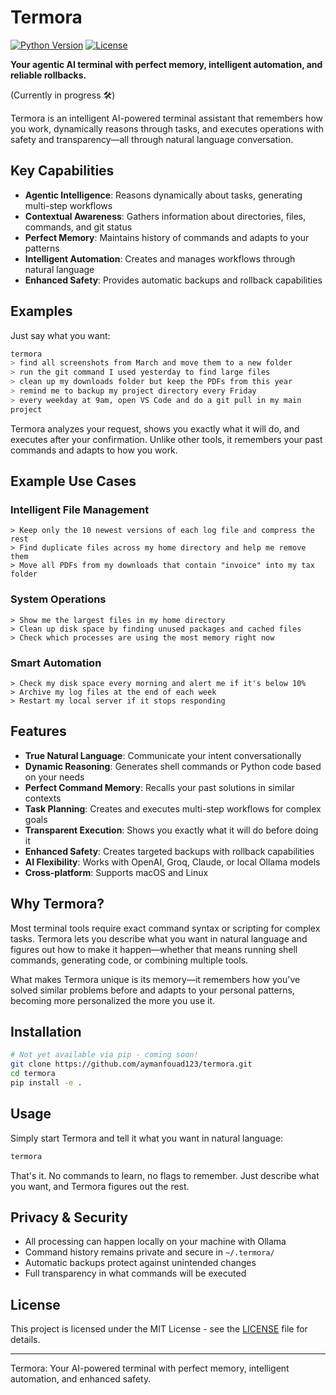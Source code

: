 # Termora

[![Python Version](https://img.shields.io/badge/python-3.8%2B-blue)]()
[![License](https://img.shields.io/badge/license-MIT-green)]()

**Your agentic AI terminal with perfect memory, intelligent automation, and reliable rollbacks.**

(Currently in progress 🛠️)

Termora is an intelligent AI-powered terminal assistant that remembers how you work, dynamically reasons through tasks, and executes operations with safety and transparency—all through natural language conversation.

## Key Capabilities

- **Agentic Intelligence**: Reasons dynamically about tasks, generating multi-step workflows
- **Contextual Awareness**: Gathers information about directories, files, commands, and git status
- **Perfect Memory**: Maintains history of commands and adapts to your patterns
- **Intelligent Automation**: Creates and manages workflows through natural language
- **Enhanced Safety**: Provides automatic backups and rollback capabilities

## Examples

Just say what you want:

```bash
termora
> find all screenshots from March and move them to a new folder
> run the git command I used yesterday to find large files
> clean up my downloads folder but keep the PDFs from this year
> remind me to backup my project directory every Friday
> every weekday at 9am, open VS Code and do a git pull in my main
project
```

Termora analyzes your request, shows you exactly what it will do, and executes after your confirmation. Unlike other tools, it remembers your past commands and adapts to how you work.

## Example Use Cases

### Intelligent File Management

```
> Keep only the 10 newest versions of each log file and compress the rest
> Find duplicate files across my home directory and help me remove them
> Move all PDFs from my downloads that contain "invoice" into my tax folder
```

### System Operations

```
> Show me the largest files in my home directory
> Clean up disk space by finding unused packages and cached files
> Check which processes are using the most memory right now
```

### Smart Automation

```
> Check my disk space every morning and alert me if it's below 10%
> Archive my log files at the end of each week
> Restart my local server if it stops responding
```

## Features

- **True Natural Language**: Communicate your intent conversationally
- **Dynamic Reasoning**: Generates shell commands or Python code based on your needs
- **Perfect Command Memory**: Recalls your past solutions in similar contexts
- **Task Planning**: Creates and executes multi-step workflows for complex goals
- **Transparent Execution**: Shows you exactly what it will do before doing it
- **Enhanced Safety**: Creates targeted backups with rollback capabilities
- **AI Flexibility**: Works with OpenAI, Groq, Claude, or local Ollama models
- **Cross-platform**: Supports macOS and Linux

## Why Termora?

Most terminal tools require exact command syntax or scripting for complex tasks. Termora lets you describe what you want in natural language and figures out how to make it happen—whether that means running shell commands, generating code, or combining multiple tools.

What makes Termora unique is its memory—it remembers how you've solved similar problems before and adapts to your personal patterns, becoming more personalized the more you use it.

## Installation

```bash
# Not yet available via pip - coming soon!
git clone https://github.com/aymanfouad123/termora.git
cd termora
pip install -e .
```

## Usage

Simply start Termora and tell it what you want in natural language:

```bash
termora
```

That's it. No commands to learn, no flags to remember. Just describe what you want, and Termora figures out the rest.

## Privacy & Security

- All processing can happen locally on your machine with Ollama
- Command history remains private and secure in `~/.termora/`
- Automatic backups protect against unintended changes
- Full transparency in what commands will be executed

## License

This project is licensed under the MIT License - see the [LICENSE](LICENSE) file for details.

---

Termora: Your AI-powered terminal with perfect memory, intelligent automation, and enhanced safety.
